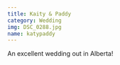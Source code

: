 ```yaml
---
title: Kaity & Paddy
category: Wedding
img: DSC_0288.jpg
name: katypaddy
---
```


An excellent wedding out in Alberta!
